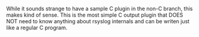 While it sounds strange to have a sample C plugin in the 
non-C branch, this makes kind of sense. This is the most
simple C output plugin that DOES NOT need to know anything
about rsyslog internals and can be writen just like a
regular C program.
